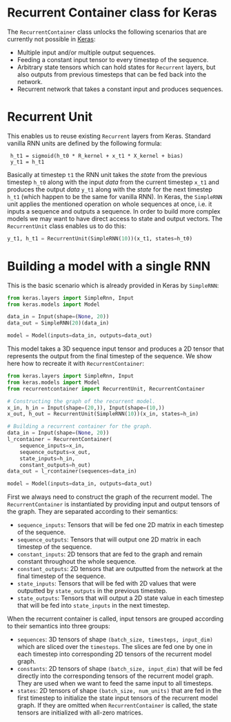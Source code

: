 # Recurrent Container class for Keras

The `RecurrentContainer` class unlocks the following scenarios that are currently not possible in [Keras](https://keras.io/):
- Multiple input and/or multiple output sequences.
- Feeding a constant input tensor to every timestep of the sequence.
- Arbitrary state tensors which can hold states for `Recurrent` layers, but also outputs from previous timesteps that can be fed back into the network.
- Recurrent network that takes a constant input and produces sequences.

# Recurrent Unit

This enables us to reuse existing `Recurrent` layers from Keras. Standard vanilla RNN units are defined by the following formula:
```
 h_t1 = sigmoid(h_t0 * R_kernel + x_t1 * X_kernel + bias)
 y_t1 = h_t1
```
Basically at timestep `t1` the RNN unit takes the *state* from the previous timestep `h_t0` along with the input *data* from the current timestep `x_t1` and produces the output *data* `y_t1` along with the *state* for the next timestep `h_t1` (which happen to be the same for vanilla RNN).
In Keras, the `SimpleRNN` unit applies the mentioned operation on whole sequences at once, i.e. it inputs a sequence and outputs a sequence. In order to build more complex models we may want to have direct access to state and output vectors. The `RecurrentUnit` class enables us to do this:
```python
y_t1, h_t1 = RecurrentUnit(SimpleRNN(10))(x_t1, states=h_t0)
```

# Building a model with a single RNN

This is the basic scenario which is already provided in Keras by `SimpleRNN`:
```python
from keras.layers import SimpleRnn, Input
from keras.models import Model

data_in = Input(shape=(None, 20))
data_out = SimpleRNN(20)(data_in)

model = Model(inputs=data_in, outputs=data_out)
```
This model takes a 3D sequence input tensor and produces a 2D tensor that represents the output from the final timestep of the sequence. We show here how to recreate it with `RecurrentContainer`:
```python
from keras.layers import SimpleRnn, Input
from keras.models import Model
from recurrentcontainer import RecurrentUnit, RecurrentContainer

# Constructing the graph of the recurrent model.
x_in, h_in = Input(shape=(20,)), Input(shape=(10,))
x_out, h_out = RecurrentUnit(SimpleRNN(10))(x_in, states=h_in)

# Building a recurrent container for the graph.
data_in = Input(shape=(None, 20))
l_rcontainer = RecurrentContainer(
    sequence_inputs=x_in,
    sequence_outputs=x_out,
    state_inputs=h_in,
    constant_outputs=h_out)
data_out = l_rcontainer(sequences=data_in)

model = Model(inputs=data_in, outputs=data_out)
```
First we always need to construct the graph of the recurrent model. The `RecurrentContainer` is instantiated by providing input and output tensors of the graph. They are separated according to their semantics:
* `sequence_inputs`: Tensors that will be fed one 2D matrix in each timestep of the sequence.
* `sequence_outputs`: Tensors that will output one 2D matrix in each timestep of the sequence.
* `constant_inputs`: 2D tensors that are fed to the graph and remain constant throughout the whole sequence.
* `constant_outputs`: 2D tensors that are outputted from the network at the final timestep of the sequence.
* `state_inputs`: Tensors that will be fed with 2D values that were outputted by `state_outputs` in the previous timestep.
* `state_outputs`: Tensors that will output a 2D state value in each timestep that will be fed into `state_inputs` in the next timestep.

When the recurrent container is called, input tensors are grouped according to their semantics into three groups:
* `sequences`: 3D tensors of shape `(batch_size, timesteps, input_dim)` which are sliced over the `timesteps`. The slices are fed one by one in each timestep into corresponding 2D tensors of the recurrent model graph.
* `constants`: 2D tensors of shape `(batch_size, input_dim)` that will be fed directly into the corresponding tensors of the recurrent model graph. They are used when we want to feed the same input to all timesteps.
* `states`: 2D tensors of shape `(batch_size, num_units)` that are fed in the first timestep to initialize the state input tensors of the recurrent model graph. If they are omitted when `RecurrentContainer` is called, the state tensors are initialized with all-zero matrices.
